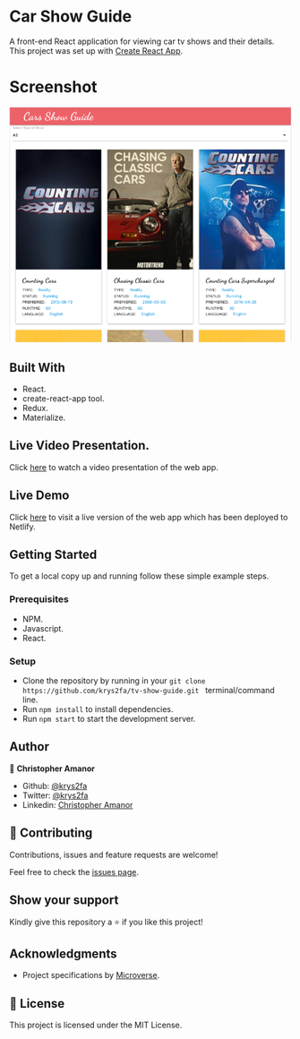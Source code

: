  # Car Show Guide
A front-end React application for viewing car tv shows and their details.
This project was set up with [Create React App](https://github.com/facebook/create-react-app).

# Screenshot

![screenshot](./src/images/screenshot.png)

## Built With
- React.
- create-react-app tool.
- Redux.
- Materialize.

## Live Video Presentation.

Click [here]() to watch a video presentation of the web app.

## Live Demo

Click [here](https://car-show-guide.netlify.app/) to visit a live version of the web app which has been deployed to Netlify.

## Getting Started

To get a local copy up and running follow these simple example steps.

### Prerequisites

- NPM.
- Javascript.
- React.

### Setup
- Clone the repository by running in your `git clone https://github.com/krys2fa/tv-show-guide.git ` terminal/command line.
- Run `npm install` to install dependencies.
- Run `npm start` to start the development server.

## Author

👤 **Christopher Amanor**

- Github: [@krys2fa](https://github.com/krys2fa)
- Twitter: [@krys2fa](https://twitter.com/krys2fa)
- Linkedin: [Christopher Amanor](https://www.linkedin.com/in/christopher-amanor/)

## 🤝 Contributing

Contributions, issues and feature requests are welcome!

Feel free to check the [issues page](https://github.com/krys2fa/tv-show-guide/issues).

## Show your support

Kindly give this repository a ⭐️ if you like this project!

## Acknowledgments

- Project specifications by [Microverse](https://www.microverse.org).

## 📝 License

This project is licensed under the MIT License.


